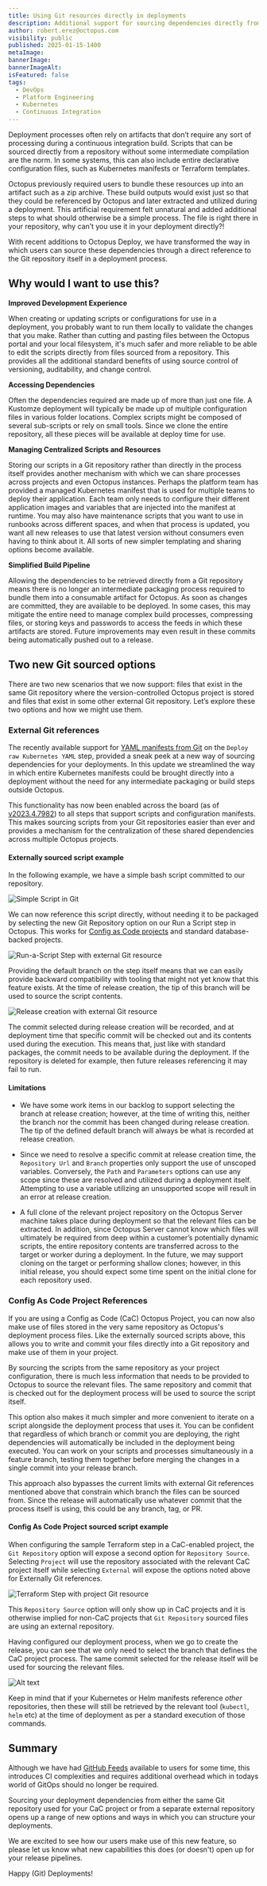 ```yaml
---
title: Using Git resources directly in deployments
description: Additional support for sourcing dependencies directly from Git without intermediate packaging required
author: robert.erez@octopus.com
visibility: public
published: 2025-01-15-1400
metaImage: 
bannerImage: 
bannerImageAlt: 
isFeatured: false
tags: 
  - DevOps
  - Platform Engineering
  - Kubernetes
  - Continuous Integration
---
```


Deployment processes often rely on artifacts that don’t require any sort of processing during a continuous integration build. Scripts that can be sourced directly from a repository without some intermediate compilation are the norm. In some systems, this can also include entire declarative configuration files, such as Kubernetes manifests or Terraform templates. 

Octopus previously required users to bundle these resources up into an artifact such as a zip archive. These build outputs would exist just so that they could be referenced by Octopus and later extracted and utilized during a deployment. This artificial requirement felt unnatural and added additional steps to what should otherwise be a simple process. The file is right there in your repository, why can’t you use it in your deployment directly?!

With recent additions to Octopus Deploy, we have transformed the way in which users can source these dependencies through a direct reference to the Git repository itself in a deployment process.

## Why would I want to use this?

**Improved Development Experience**

When creating or updating scripts or configurations for use in a deployment, you probably want to run them locally to validate the changes that you make. Rather than cutting and pasting files between the Octopus portal and your local filesystem, it's much safer and more reliable to be able to edit the scripts directly from files sourced from a repository. This provides all the additional standard benefits of using source control of versioning, auditability, and change control.

**Accessing Dependencies**

Often the dependencies required are made up of more than just one file. A Kustomze deployment will typically be made up of multiple configuration files in various folder locations. Complex scripts might be composed of several sub-scripts or rely on small tools. Since we clone the entire repository, all these pieces will be available at deploy time for use.

**Managing Centralized Scripts and Resources**

Storing our scripts in a Git repository rather than directly in the process itself provides another mechanism with which we can share processes across projects and even Octopus instances. Perhaps the platform team has provided a managed Kubernetes manifest that is used for multiple teams to deploy their application. Each team only needs to configure their different application images and variables that are injected into the manifest at runtime. You may also have maintenance scripts that you want to use in runbooks across different spaces, and when that process is updated, you want all new releases to use that latest version without consumers even having to think about it. All sorts of new simpler templating and sharing options become available.

**Simplified Build Pipeline**

Allowing the dependencies to be retrieved directly from a Git repository means there is no longer an intermediate packaging process required to bundle them into a consumable artifact for Octopus. As soon as changes are committed, they are available to be deployed. In some cases, this may mitigate the entire need to manage complex build processes, compressing files, or storing keys and passwords to access the feeds in which these artifacts are stored. Future improvements may even result in these commits being automatically pushed out to a release.

## Two new Git sourced options
There are two new scenarios that we now support: files that exist in the same Git repository where the version-controlled Octopus project is stored and files that exist in some other external Git repository. Let’s explore these two options and how we might use them.

### External Git references
The recently available support for [YAML manifests from Git](https://octopus.com/blog/manifests-from-git) on the `Deploy raw Kubernetes YAML` step, provided a sneak peek at a new way of sourcing dependencies for your deployments. In this update we streamlined the way in which entire Kubernetes manifests could be brought directly into a deployment without the need for any intermediate packaging or build steps outside Octopus.

This functionality has now been enabled across the board (as of [v2023.4.7982](https://github.com/OctopusDeploy/Issues/issues/8442)) to all steps that support scripts and configuration manifests. This makes sourcing scripts from your Git repositories easier than ever and provides a mechanism for the centralization of these shared dependencies across multiple Octopus projects. 

#### Externally sourced script example

In the following example, we have a simple bash script committed to our repository.

![Simple Script in Git](external-git-bash.png)

We can now reference this script directly, without needing it to be packaged by selecting the new Git Repository option on our Run a Script step in Octopus. This works for [Config as Code projects](https://octopus.com/docs/projects/version-control) and standard database-backed projects.

![Run-a-Script Step with external Git resource](external-git-run-a-script.png)

Providing the default branch on the step itself means that we can easily provide backward compatibility with tooling that might not yet know that this feature exists. At the time of release creation, the tip of this branch will be used to source the script contents.

![Release creation with external Git resource](external-git-release-creation.png)

The commit selected during release creation will be recorded, and at deployment time that specific commit will be checked out and its contents used during the execution. This means that, just like with standard packages, the commit needs to be available during the deployment. If the repository is deleted for example, then future releases referencing it may fail to run.

#### Limitations
* We have some work items in our backlog to support selecting the branch at release creation; however, at the time of writing this, neither the branch nor the commit has been changed during release creation. The tip of the defined default branch will always be what is recorded at release creation.

* Since we need to resolve a specific commit at release creation time, the `Repository Url` and `Branch` properties only support the use of unscoped variables. Conversely, the `Path` and `Parameters` options can use any scope since these are resolved and utilized during a deployment itself. Attempting to use a variable utilizing an unsupported scope will result in an error at release creation.

* A full clone of the relevant project repository on the Octopus Server machine takes place during deployment so that the relevant files can be extracted. In addition, since Octopus Server cannot know which files will ultimately be required from deep within a customer’s potentially dynamic scripts, the entire repository contents are transferred across to the target or worker during a deployment. In the future, we may support cloning on the target or performing shallow clones; however, in this initial release, you should expect some time spent on the initial clone for each repository used.

### Config As Code Project References

If you are using a Config as Code (CaC) Octopus Project, you can now also make use of files stored in the very same repository as Octopus's deployment process files. Like the externally sourced scripts above, this allows you to write and commit your files directly into a Git repository and make use of them in your project.

By sourcing the scripts from the same repository as your project configuration, there is much less information that needs to be provided to Octopus to source the relevant files. The same repository and commit that is checked out for the deployment process will be used to source the script itself. 

This option also makes it much simpler and more convenient to iterate on a script alongside the deployment process that uses it. You can be confident that regardless of which branch or commit you are deploying, the right dependencies will automatically be included in the deployment being executed. You can work on your scripts and processes simultaneously in a feature branch, testing them together before merging the changes in a single commit into your release branch.

This approach also bypasses the current limits with external Git references mentioned above that constrain which branch the files can be sourced from. Since the release will automatically use whatever commit that the process itself is using, this could be any branch, tag, or PR.

#### Config As Code Project sourced script example

When configuring the sample Terraform step in a CaC-enabled project, the `Git Repository` option will expose a second option for `Repository Source`.  Selecting `Project` will use the repository associated with the relevant CaC project itself while selecting `External` will expose the options noted above for Externally Git references.

![Terraform Step with project Git resource](cac-git-terraform.png)

This `Repository Source` option will only show up in CaC projects and it is otherwise implied for non-CaC projects that `Git Repository` sourced files are using an external repository.

Having configured our deployment process, when we go to create the release, you can see that we only need to select the branch that defines the CaC project process. The same commit selected for the release itself will be used for sourcing the relevant files.

![Alt text](image.png)

Keep in mind that if your Kubernetes or Helm manifests reference _other_ repositories, then these will still be retrieved by the relevant tool (`kubectl`, `helm` etc) at the time of deployment as per a standard execution of those commands.

## Summary
Although we have had [GitHub Feeds](https://octopus.com/docs/packaging-applications/package-repositories/github-feeds) available to users for some time, this introduces CI complexities and requires additional overhead which in todays world of GitOps should no longer be required.

Sourcing your deployment dependencies from either the same Git repository used for your CaC project or from a separate external repository opens up a range of new options and ways in which you can structure your deployments.

We are excited to see how our users make use of this new feature, so please let us know what new capabilities this does (or doesn't) open up for your release pipelines.

Happy (Git) Deployments!